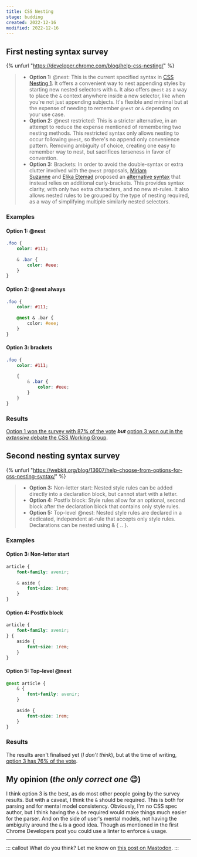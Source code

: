 ```yaml
---
title: CSS Nesting
stage: budding
created: 2022-12-16
modified: 2022-12-16
---
```


## First nesting syntax survey

{% unfurl "https://developer.chrome.com/blog/help-css-nesting/" %}

> - **Option 1:** @nest: This is the current specified syntax in [CSS Nesting 1](https://www.w3.org/TR/css-nesting-1/). It offers a convenient way to nest appending styles by starting new nested selectors with `&`. It also offers `@nest` as a way to place the `&` context anywhere inside a new selector, like when you're not just appending subjects. It's flexible and minimal but at the expense of needing to remember `@nest` or `&` depending on your use case.
> - **Option 2:** @nest restricted: This is a stricter alternative, in an attempt to reduce the expense mentioned of remembering two nesting methods. This restricted syntax only allows nesting to occur following `@nest`, so there's no append only convenience pattern. Removing ambiguity of choice, creating one easy to remember way to nest, but sacrifices terseness in favor of convention.
> - **Option 3:** Brackets: In order to avoid the double-syntax or extra clutter involved with the `@nest` proposals, [Miriam Suzanne](https://www.miriamsuzanne.com/) and [Elika Etemad](https://twitter.com/fantasai) proposed an [alternative syntax](https://github.com/w3c/csswg-drafts/issues/4748#issuecomment-924118287) that instead relies on additional curly-brackets. This provides syntax clarity, with only two extra characters, and no new at-rules. It also allows nested rules to be grouped by the type of nesting required, as a way of simplifying multiple similarly nested selectors.

### Examples
#### **Option 1:** @nest
```css
.foo {
	color: #111;
	
	& .bar {
		color: #eee;
	}
}
```

#### **Option 2:** @nest always
```css
.foo {
	color: #111;
	
	@nest & .bar {
		color: #eee;
	}
}
```

#### **Option 3:** brackets
```css
.foo {
	color: #111;
	
	{
		& .bar {
			color: #eee;
		}
	}
}
```

### Results
[Option 1 won the survey with 87% of the vote](https://developer.chrome.com/blog/help-css-nesting-results/) ***but*** [option 3 won out in the *extensive* debate the CSS Working Group](https://front-end.social/@jensimmons/109521266937294554).

## Second nesting syntax survey

{% unfurl "https://webkit.org/blog/13607/help-choose-from-options-for-css-nesting-syntax/" %}

> - **Option 3:** Non-letter start: Nested style rules can be added directly into a declaration block, but cannot start with a letter.
> - **Option 4:** Postfix block: Style rules allow for an optional, second block after the declaration block that contains only style rules.
> - **Option 5:** Top-level @nest: Nested style rules are declared in a dedicated, independent at-rule that accepts only style rules. Declarations can be nested using & { .. }.

### Examples
#### Option 3: Non-letter start
```css
article {
	font-family: avenir;
	
	& aside {
		font-size: 1rem;
	}
}
```

#### Option 4: Postfix block
```css
article {
	font-family: avenir;
} {
	aside {
		font-size: 1rem;
	}
}
```

#### Option 5: Top-level @nest
```css
@nest article {
	& {
		font-family: avenir;
	}
	
	aside {
		font-size: 1rem;
	}
}
```

### Results
The results aren't finalised yet (*I don't think*), but at the time of writing, [option 3 has 76% of the vote](https://webkit.org/blog/13607/help-choose-from-options-for-css-nesting-syntax/#:~:text=Which%20option%20is%20best%20for%20the%20future%20of%20CSS%3F).

## My opinion (*the only correct one* :wink:)
I think option 3 is the best, as do most other people going by the survey results. But with a caveat, I think the `&` should be required. This is both for parsing and for mental model consistency. Obviously, I'm no CSS spec author, but I think having the `&` be required would make things much easier for the parser. And on the side of user's mental models, not having the ambiguity around the `&` is a good idea. Though as mentioned in the first Chrome Developers post you could use a linter to enforce `&` usage.

---

::: callout What do you think?
Let me know on [this post on Mastodon]().
:::